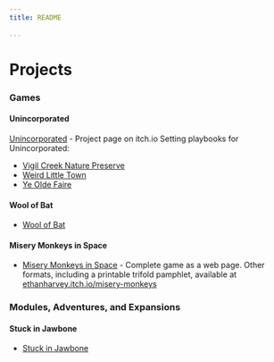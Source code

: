 ```yaml
---
title: README

...
```


Projects
==========

### Games

#### Unincorporated
[Unincorporated](https://ethanharvey.itch.io/unincorporated) - Project page on itch.io
  Setting playbooks for Unincorporated:
  - [Vigil Creek Nature Preserve](https://ethanharvey.itch.io/vigil-creek)
  - [Weird Little Town](https://ethanharvey.itch.io/weird-little-town)
  - [Ye Olde Faire](https://ethanharvey.itch.io/faire)
 
 #### Wool of Bat
- [Wool of Bat](https://ethanharvey.itch.io/wool-of-bat)

#### Misery Monkeys in Space
- [Misery Monkeys in Space](https://ethan-harvey.github.io/misery-monkeys) - Complete game as a web page. Other formats, including a printable trifold pamphlet, available at [ethanharvey.itch.io/misery-monkeys](https://ethanharvey.itch.io/misery-monkeys)

### Modules, Adventures, and Expansions

#### Stuck in Jawbone
- [Stuck in Jawbone](https://ethanharvey.itch.io/jawbone)

